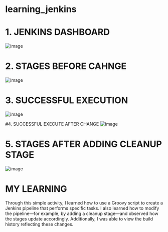 # learning_jenkins

# 1. JENKINS DASHBOARD
![image](https://github.com/user-attachments/assets/edf85bb8-7d10-4ac2-b3b6-82fc1c1f4e0f)

# 2. STAGES BEFORE CAHNGE
![image](https://github.com/user-attachments/assets/67f7191b-3bb9-4306-86c6-52a7d320a8e0)


# 3. SUCCESSFUL EXECUTION
![image](https://github.com/user-attachments/assets/ae5ddd27-e655-44a2-b1ad-8f81d5aa9dcc)

#4. SUCCESSFUL EXECUTE AFTER CHANGE
![image](https://github.com/user-attachments/assets/b348f1c9-775c-40d5-a95b-7cdd01dbc1ef)

# 5. STAGES AFTER ADDING CLEANUP STAGE
![image](https://github.com/user-attachments/assets/b7042b26-9302-4c86-8ad9-c78371b32287)

# MY LEARNING

Through this simple activity, I learned how to use a Groovy script to create a Jenkins pipeline that performs specific tasks. I also learned how to modify the pipeline—for example, by adding a cleanup stage—and observed how the stages update accordingly. Additionally, I was able to view the build history reflecting these changes.
